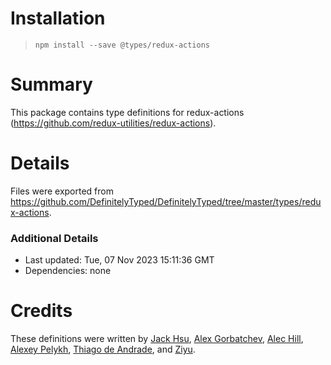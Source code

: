 # Installation
> `npm install --save @types/redux-actions`

# Summary
This package contains type definitions for redux-actions (https://github.com/redux-utilities/redux-actions).

# Details
Files were exported from https://github.com/DefinitelyTyped/DefinitelyTyped/tree/master/types/redux-actions.

### Additional Details
 * Last updated: Tue, 07 Nov 2023 15:11:36 GMT
 * Dependencies: none

# Credits
These definitions were written by [Jack Hsu](https://github.com/jaysoo), [Alex Gorbatchev](https://github.com/alexgorbatchev), [Alec Hill](https://github.com/alechill), [Alexey Pelykh](https://github.com/alexey-pelykh), [Thiago de Andrade](https://github.com/7hi4g0), and [Ziyu](https://github.com/oddui).

